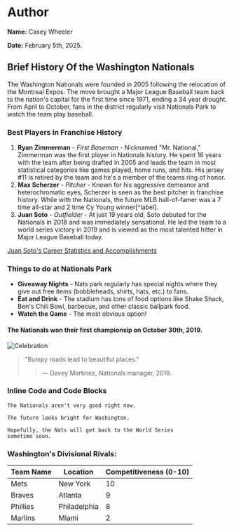 # Author
**Name:** Casey Wheeler

**Date:** February 5th, 2025.

## Brief History Of the Washington Nationals
The Washington Nationals were founded in 2005 following the relocation of the Montreal Expos. 
The move brought a Major League Baseball team back to the nation's capital for the first time since 1971, 
ending a 34 year drought. From April to October, fans in the district regularly visit Nationals Park to watch the team play baseball. 

### Best Players in Franchise History
1. **Ryan Zimmerman** - *First Baseman* - Nicknamed "Mr. National," Zimmerman was the first player in Nationals history. He spent 16 years with the team after being drafted in 2005 and leads the team in most statistical categories like games played, home runs, and hits. His jersey #11 is retired by the team and he's a member of the teams ring of honor. 
2. **Max Scherzer** - *Pitcher* - Known for his aggressive demeanor and heterochromatic eyes, Scherzer is seen as the best pitcher in franchise history. While with the Nationals, the future MLB hall-of-famer was a 7 time all-star and 2 time Cy Young winner[^label].
3. **Juan Soto** - *Outfielder* - At just 19 years old, Soto debuted for the Nationals in 2018 and was immediately sensational. He led the team to a world series victory in 2019 and is viewed as the most talented hitter in Major League Baseball today.

[Juan Soto's Career Statistics and Accomplishments](https://www.baseball-reference.com/players/s/sotoju01.shtml)

### Things to do at Nationals Park
- **Giveaway Nights** - Nats park regularly has special nights where they give out free items (bobbleheads, shirts, hats, etc.) to fans.
- **Eat and Drink** - The stadium has tons of food options like Shake Shack, Ben's Chili Bowl, barbecue, and other classic ballpark food.
- **Watch the Game** - The most obvious option!
  <br>


#### The Nationals won their first championsip on October 30th, 2019. 
![Celebration](https://github.com/user-attachments/assets/557504e1-699e-44a0-a221-844fff871f5a)

> "Bumpy roads lead to beautiful places."
>> — Davey Martinez, Nationals manager, 2019. 

### Inline Code and Code Blocks
`The Nationals aren't very good right now.`

`The future looks bright for Washington.`

```
Hopefully, the Nats will get back to the World Series
sometime soon. 
```

### Washington's Divisional Rivals:
| Team Name     |  Location |  Competitiveness (0-10)   |
|----------------|--------------|---------------|
|  Mets  | New York   | 10 |
|  Braves | Atlanta  | 9 |
| Phillies | Philadelphia | 8  |
|  Marlins | Miami | 2 |

### 











